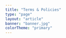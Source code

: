 ```yaml
---
title: "Terms & Policies"
type: "page"
layout: "article"
banner: "banner.jpg"
colorTheme: "primary"
---
```

